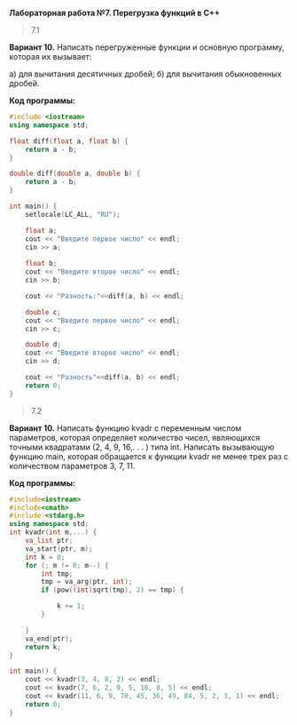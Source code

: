 **Лабораторная работа №7. Перегрузка функций в С++**
>7.1

**Вариант 10.** Написать перегруженные функции и основную программу, которая их вызывает:

а) для вычитания десятичных дробей;
б) для вычитания обыкновенных дробей.

**Код программы:**
```cpp
#include <iostream>
using namespace std;

float diff(float a, float b) {
	return a - b;
}

double diff(double a, double b) {
	return a - b;
}

int main() {
	setlocale(LC_ALL, "RU");

	float a;
	cout << "Введите первое число" << endl;
	cin >> a; 
	
	float b;
	cout << "Введите второе число" << endl;
	cin >> b;

	cout << "Разность:"<<diff(a, b) << endl;

	double c;
	cout << "Введите первое число" << endl;
	cin >> c;

	double d;
	cout << "Введите второе число" << endl;
	cin >> d;

	cout << "Разность"<<diff(a, b) << endl;
	return 0;
}
```

>7.2

**Вариант 10.** Написать функцию kvadr с переменным числом
параметров, которая определяет количество чисел,
являющихся точными квадратами (2, 4, 9, 16,. . . ) типа int. Написать вызывающую функцию main, которая
обращается к функции kvadr не менее трех раз с
количеством параметров 3, 7, 11.

**Код программы:**
```cpp
#include<iostream>
#include<cmath>
#include <stdarg.h>
using namespace std;
int kvadr(int m,...) {
	va_list ptr;
	va_start(ptr, m);
	int k = 0;
	for (; m != 0; m--) {
		int tmp;
		tmp = va_arg(ptr, int);
		if (pow((int)sqrt(tmp), 2) == tmp) {

			k += 1;
		}

	}
	va_end(ptr);
	return k;
}

int main() {
	cout << kvadr(3, 4, 8, 2) << endl;
	cout << kvadr(7, 6, 2, 9, 5, 16, 8, 5) << endl;
	cout << kvadr(11, 6, 9, 70, 45, 36, 49, 84, 5, 2, 3, 1) << endl;
	return 0;
}

```


